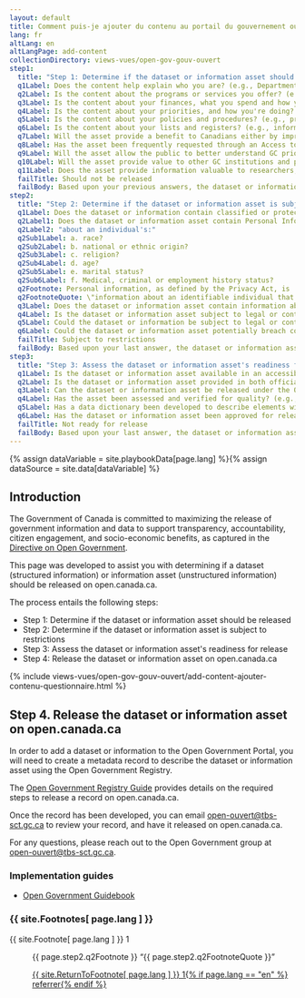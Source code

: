 ```yaml
---
layout: default
title: Comment puis-je ajouter du contenu au portail du gouvernement ouvert - ouvert.canada.ca? (ébauche)
lang: fr
altLang: en
altLangPage: add-content
collectionDirectory: views-vues/open-gov-gouv-ouvert
step1:
  title: "Step 1: Determine if the dataset or information asset should be released"
  q1Label: Does the content help explain who you are? (e.g., Departmental/agency information, location(s) and contacts, constitutional and legal governance)
  q2Label: Is the content about the programs or services you offer? (e.g., description of services offered, including advice and guidance, publications, administrative data, transactions, grants and contributions and media releases)
  q3Label: Is the content about your finances, what you spend and how you spend it? (e.g., projected and actual income and expenditures, tendering, procurement and contracts, travel and hospitality, position reclassifications, annual report of Minister's office expenses)
  q4Label: Is the content about your priorities, and how you're doing? (e.g., strategy and performance information, assessments and reviews, Ministerial mandate letters, reports tabled in Parliament)
  q5Label: Is the content about your policies and procedures? (e.g., protocols for delivering your functions and responsiblities, policy proposals and announcements, decision-making processes and consultations)
  q6Label: Is the content about your lists and registers? (e.g., information held in registers required by legislation and others lists and registers relating to your functions, summaries of complete Access to Information requests, etc.)
  q7Label: Will the asset provide a benefit to Canadians either by improving services or allowing for innovation and economic growth?
  q8Label: Has the asset been frequently requested through an Access to Information request?
  q9Label: Will the asset allow the public to better understand GC priorities and commitments?
  q10Label: Will the asset provide value to other GC institutions and provide more effective services?
  q11Label: Does the asset provide information valuable to researchers, students, academics, or interested citizens?
  failTitle: Should not be released
  failBody: Based upon your previous answers, the dataset or information asset should not be released.
step2:
  title: "Step 2: Determine if the dataset or information asset is subject to restrictions"
  q1Label: Does the dataset or information contain classified or protected information?
  q2Label1: Does the dataset or information asset contain Personal Information
  q2Label2: "about an individual's:"
  q2Sub1Label: a. race?
  q2Sub2Label: b. national or ethnic origin?
  q2Sub3Label: c. religion?
  q2Sub4Label: d. age?
  q2Sub5Label: e. marital status?
  q2Sub6Label: f. Medical, criminal or employment history status?
  q2Footnote: Personal information, as defined by the Privacy Act, is 
  q2FootnoteQuote: \"information about an identifiable individual that is recorded in any form\"
  q3Label: Does the dataset or information asset contain information about vulnerable or targeted individuals? (e.g., information related to policing activities or prison guards)
  q4Label: Is the dataset or information asset subject to legal or contractual agreements that prevent it from being released? (e.g., commercial licenses, non-disclosure agreements of vendor limitations)
  q5Label: Could the dataset or information be subject to legal or contractual agreements that prevent if rom being released? (e.g., commercial licenses, non-disclosure agreements of vendor limitations)
  q6Label: Could the dataset or information asset potentially breach confidentiality if its release impairs the government's ability to make decisions? (e.g., court rulings or negotiations such as collective bargaining or international trade agreements)
  failTitle: Subject to restrictions
  failBody: Based upon your last answer, the dataset or information asset is subject to restrictions so should not be released.
step3:
  title: "Step 3: Assess the dataset or information asset's readiness for release"
  q1Label: Is the dataset or information asset available in an accessible format, that meets the Standard on Web Accessibility (e.g., CSV, XML, HTML, PDF/UA)
  q2Label: Is the dataset or information asset provided in both official languages?
  q3Label: Can the dataset or information asset be released under the Open Government Licence?
  q4Label: Has the asset been assessed and verified for quality? (e.g., completeness, accuracy, timeliness, consistency)
  q5Label: Has a data dictionary been developed to describe elements within the dataset?
  q6Label: Has the dataset or information asset been approved for release to the publiv by the CIO / IMSO?
  failTitle: Not ready for release
  failBody: Based upon your last answer, the dataset or information asset is not ready for release.
---
```

{% assign dataVariable = site.playbookData[page.lang] %}{%
assign dataSource = site.data[dataVariable] %}

<section>

## Introduction

The Government of Canada is committed to maximizing the release of government information and data to support transparency, accountability, citizen engagement, and socio-economic benefits, as captured in the [Directive on Open Government](https://www.tbs-sct.gc.ca/pol/doc-eng.aspx?id=28108).

This page was developed to assist you with determining if a dataset (structured information) or information asset (unstructured information) should be released on open.canada.ca.

The process entails the following steps:

- Step 1: Determine if the dataset or information asset should be released
- Step 2: Determine if the dataset or information asset is subject to restrictions
- Step 3: Assess the dataset or information asset's readiness for release
- Step 4: Release the dataset or information asset on open.canada.ca

</section>

{% include views-vues/open-gov-gouv-ouvert/add-content-ajouter-contenu-questionnaire.html %}

<section id="step4-section" class="hidden">

## Step 4. Release the dataset or information asset on open.canada.ca

In order to add a dataset or information to the Open Government Portal, you will need to create a metadata record to describe the dataset or information asset using the Open Government Registry.

The [Open Government Registry Guide](https://open.canada.ca/ckan/en/dataset/c2529700-2728-5c39-9107-1102e9cfb7bb) provides details on the required steps to release a record on open.canada.ca.

Once the record has been developed, you can email open-ouvert@tbs-sct.gc.ca to review your record, and have it released on open.canada.ca.

For any questions, please reach out to the Open Government group at open-ouvert@tbs-sct.gc.ca.

<section>

### Implementation guides

- [Open Government Guidebook](https://open.canada.ca/ckan/en/dataset/9eaa6d0e-4b8c-5241-acf7-c6885294b8c1)

</section>

</section>

</div>

<aside id="footnotes-aside" class="wb-fnote hidden" role="note">
<h3 id="fn">{{ site.Footnotes[ page.lang ] }}</h3>
<dl>
<dt>{{ site.Footnote[ page.lang ] }} 1</dt>
<dd id="fn1">
<p>{{ page.step2.q2Footnote }} <q cite="http://laws-lois.justice.gc.ca/{% if page.lang == "en" %}eng{% else %}fra{% endif %}/lois/P-21/page-1.html#h-3">{{ page.step2.q2FootnoteQuote }}</q></p>
<p class="fn-rtn"><a href="#fn1-rf"><span class="wb-inv">{{ site.ReturnToFootnote[ page.lang ] }} </span>1{% if page.lang == "en" %}<span class="wb-inv"> referrer</span>{% endif %}</a></p>
</dd>
</dl>
</aside>

</div>

</form>
</div>
